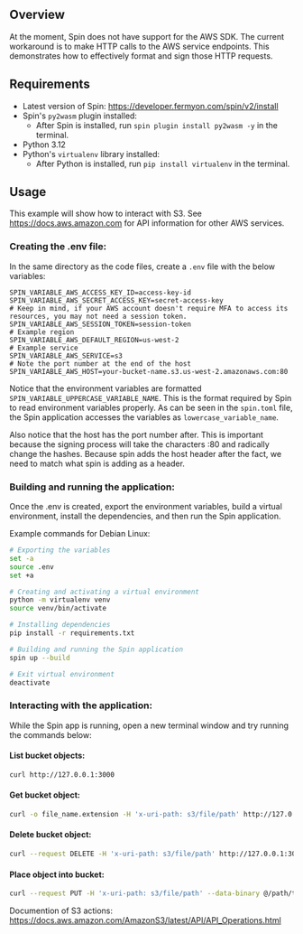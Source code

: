 ## Overview

At the moment, Spin does not have support for the AWS SDK. The current workaround is to make HTTP calls to the AWS service endpoints. This demonstrates how to effectively format and sign those HTTP requests.


## Requirements

- Latest version of Spin: https://developer.fermyon.com/spin/v2/install
- Spin's `py2wasm` plugin installed:
    - After Spin is installed, run `spin plugin install py2wasm -y` in the terminal.
- Python 3.12
- Python's `virtualenv` library installed: 
    - After Python is installed, run `pip install virtualenv` in the terminal.


## Usage

This example will show how to interact with S3. See https://docs.aws.amazon.com for API information for other AWS services.

### Creating the .env file:

In the same directory as the code files, create a `.env` file with the below variables: 

```dotenv
SPIN_VARIABLE_AWS_ACCESS_KEY_ID=access-key-id
SPIN_VARIABLE_AWS_SECRET_ACCESS_KEY=secret-access-key
# Keep in mind, if your AWS account doesn't require MFA to access its resources, you may not need a session token. 
SPIN_VARIABLE_AWS_SESSION_TOKEN=session-token
# Example region
SPIN_VARIABLE_AWS_DEFAULT_REGION=us-west-2
# Example service
SPIN_VARIABLE_AWS_SERVICE=s3
# Note the port number at the end of the host
SPIN_VARIABLE_AWS_HOST=your-bucket-name.s3.us-west-2.amazonaws.com:80
```

Notice that the environment variables are formatted `SPIN_VARIABLE_UPPERCASE_VARIABLE_NAME`. This is the format required by Spin to read environment variables properly. As can be seen in the `spin.toml` file, the Spin application accesses the variables as `lowercase_variable_name`. 

Also notice that the host has the port number after. This is important because the signing process will take the characters :80 and radically change the hashes. Because spin adds the host header after the fact, we need to match what spin is adding as a header.


### Building and running the application:

Once the .env is created, export the environment variables, build a virtual environment, install the dependencies, and then run the Spin application. 

Example commands for Debian Linux:

```bash
# Exporting the variables
set -a
source .env
set +a

# Creating and activating a virtual environment
python -m virtualenv venv
source venv/bin/activate

# Installing dependencies
pip install -r requirements.txt

# Building and running the Spin application
spin up --build

# Exit virtual environment
deactivate
```


### Interacting with the application:

While the Spin app is running, open a new terminal window and try running the commands below:

#### List bucket objects:

```bash
curl http://127.0.0.1:3000
```

#### Get bucket object:

```bash
curl -o file_name.extension -H 'x-uri-path: s3/file/path' http://127.0.0.1:3000
```

#### Delete bucket object:

```bash
curl --request DELETE -H 'x-uri-path: s3/file/path' http://127.0.0.1:3000
```

#### Place object into bucket:

```bash
curl --request PUT -H 'x-uri-path: s3/file/path' --data-binary @/path/to/file http://127.0.0.1:3000
```

Documention of S3 actions: https://docs.aws.amazon.com/AmazonS3/latest/API/API_Operations.html